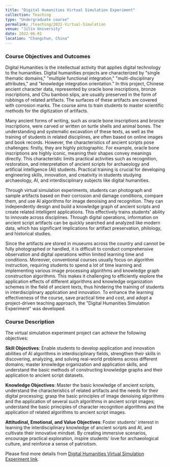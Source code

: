 ```yaml
---
title: "Digital Humanities Virtual Simulation Experiment"
collection: Teaching
type: "Undergraduate course"
permalink: /teaching/2022-Virtual-Simulation
venue: "Jilin University"
date: 2022-06-01
location: "Changchun, China"
---
```




### Course Objectives and Outcomes

Digital Humanities is the intellectual activity that applies digital technology to the humanities. Digital humanities projects are characterized by "single thematic domains," "multiple functional integration," "multi-disciplinary attributes," and "knowledge integration orientation." In this project, Chinese ancient character data, represented by oracle bone inscriptions, bronze inscriptions, and Chu bamboo slips, are usually preserved in the form of rubbings of related artifacts. The surfaces of these artifacts are covered with corrosion marks. The course aims to train students to master scientific methods for the digitization of artifacts.

Many ancient forms of writing, such as oracle bone inscriptions and bronze inscriptions, were carved or written on turtle shells and animal bones. The understanding and systematic excavation of these texts, as well as the training of students in related disciplines, are often based on online images and book records. However, the characteristics of ancient scripts pose challenges: firstly, they are highly pictographic. For example, oracle bone inscriptions are highly iconic, meaning their shapes convey meanings directly. This characteristic limits practical activities such as recognition, restoration, and interpretation of ancient scripts for archaeology and artificial intelligence (AI) students. Practical training is crucial for developing engineering skills, innovation, and creativity in students studying archaeology, AI, and interdisciplinary subjects like digital humanities.

Through virtual simulation experiments, students can photograph and sample artifacts based on their corrosion and damage conditions, compare them, and use AI algorithms for image denoising and recognition. They can independently design and build a knowledge graph of ancient scripts and create related intelligent applications. This effectively trains students' ability to innovate across disciplines. Through digital operations, information on ancient script artifacts can be quickly searched and analyzed like modern data, which has significant implications for artifact preservation, philology, and historical studies.

Since the artifacts are stored in museums across the country and cannot be fully photographed or handled, it is difficult to conduct comprehensive observation and digital operations within limited learning time and conditions. Moreover, conventional courses usually focus on algorithm instruction, requiring students to spend a lot of time learning and implementing various image processing algorithms and knowledge graph construction algorithms. This makes it challenging to efficiently explore the application effects of different algorithms and knowledge organization schemes in the field of ancient texts, thus hindering the training of students in interdisciplinary application and innovation. To enhance the learning effectiveness of the course, save practical time and cost, and adopt a project-driven teaching approach, the "Digital Humanities Simulation Experiment" was developed.

### Course Description
The virtual simulation experiment project can achieve the following objectives:

**Skill Objectives**: Enable students to develop application and innovation abilities of AI algorithms in interdisciplinary fields, strengthen their skills in discovering, analyzing, and solving real-world problems across different domains; master knowledge organization and application skills, and understand the basic methods of constructing knowledge graphs and their application to ancient script datasets.

**Knowledge Objectives**: Master the basic knowledge of ancient scripts, understand the characteristics of related artifacts and the needs for their digital processing; grasp the basic principles of image denoising algorithms and the application of several such algorithms in ancient script images; understand the basic principles of character recognition algorithms and the application of related algorithms to ancient script images.

**Attitudinal, Emotional, and Value Objectives**: Foster students' interest in learning the interdisciplinary knowledge of ancient scripts and AI, and cultivate their innovative mindset. By creating immersive scenarios, encourage practical exploration, inspire students' love for archaeological culture, and reinforce a sense of patriotism.

Please find more details from [Digital Humanities Virtual Simulation Experiment link](https://ccst.jlu.edu.cn/syzx/gjjwlwxnfzsyjxzx.htm).